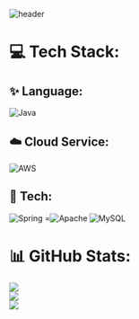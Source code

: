 ![header](https://capsule-render.vercel.app/api?type=wave&color=auto&height=200&width=300&section=header&text=welcome&fontSize=50)

# 💻 Tech Stack:
## ✨ Language:
![Java](https://img.shields.io/badge/java-%23ED8B00.svg?style=for-the-badge&logo=java&logoColor=white)
## ☁️ Cloud Service:
![AWS](https://img.shields.io/badge/AWS-%23FF9900.svg?style=for-the-badge&logo=amazon-aws&logoColor=white)  
## 🔨 Tech:
![Spring](https://img.shields.io/badge/spring-%236DB33F.svg?style=for-the-badge&logo=spring&logoColor=white)
=![Apache](https://img.shields.io/badge/apache-%23D42029.svg?style=for-the-badge&logo=apache&logoColor=white)
![MySQL](https://img.shields.io/badge/mysql-%2300f.svg?style=for-the-badge&logo=mysql&logoColor=white) 



# 📊 GitHub Stats:
![](https://github-readme-stats-git-masterrstaa-rickstaa.vercel.app/api?username=ssjhan&theme=dark&hide_border=false&include_all_commits=true&count_private=true)<br/>
![](https://github-readme-streak-stats.herokuapp.com/?user=ssjhan&theme=dark&hide_border=false)<br/>
![](https://github-readme-stats-git-masterrstaa-rickstaa.vercel.app/api/top-langs/?username=ssjhan&theme=dark&hide_border=false&include_all_commits=true&count_private=false&layout=compact)

 
<!-- Proudly created with GPRM ( https://gprm.itsvg.in ) -->
